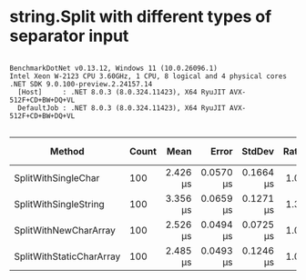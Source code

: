 # string.Split with different types of separator input



```

BenchmarkDotNet v0.13.12, Windows 11 (10.0.26096.1)
Intel Xeon W-2123 CPU 3.60GHz, 1 CPU, 8 logical and 4 physical cores
.NET SDK 9.0.100-preview.2.24157.14
  [Host]     : .NET 8.0.3 (8.0.324.11423), X64 RyuJIT AVX-512F+CD+BW+DQ+VL
  DefaultJob : .NET 8.0.3 (8.0.324.11423), X64 RyuJIT AVX-512F+CD+BW+DQ+VL


```
| Method                   | Count | Mean     | Error     | StdDev    | Ratio | RatioSD | Gen0   | Allocated | Alloc Ratio |
|------------------------- |------ |---------:|----------:|----------:|------:|--------:|-------:|----------:|------------:|
| SplitWithSingleChar      | 100   | 2.426 μs | 0.0570 μs | 0.1664 μs |  1.00 |    0.00 | 0.8774 |    3.7 KB |        1.00 |
| SplitWithSingleString    | 100   | 3.356 μs | 0.0659 μs | 0.1271 μs |  1.36 |    0.12 | 0.8774 |    3.7 KB |        1.00 |
| SplitWithNewCharArray    | 100   | 2.526 μs | 0.0494 μs | 0.0725 μs |  1.03 |    0.08 | 0.8850 |   3.73 KB |        1.01 |
| SplitWithStaticCharArray | 100   | 2.485 μs | 0.0493 μs | 0.1246 μs |  1.02 |    0.08 | 0.8774 |    3.7 KB |        1.00 |
